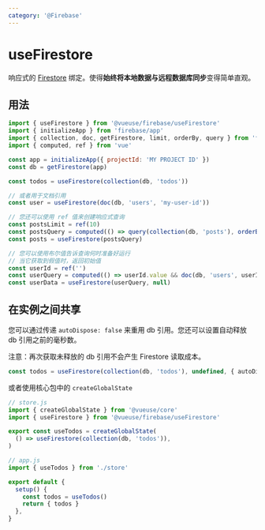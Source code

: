 ```yaml
---
category: '@Firebase'
---
```


# useFirestore

响应式的 [Firestore](https://firebase.google.com/docs/firestore) 绑定。使得**始终将本地数据与远程数据库同步**变得简单直观。

## 用法

```js {9,12,17,22}
import { useFirestore } from '@vueuse/firebase/useFirestore'
import { initializeApp } from 'firebase/app'
import { collection, doc, getFirestore, limit, orderBy, query } from 'firebase/firestore'
import { computed, ref } from 'vue'

const app = initializeApp({ projectId: 'MY PROJECT ID' })
const db = getFirestore(app)

const todos = useFirestore(collection(db, 'todos'))

// 或者用于文档引用
const user = useFirestore(doc(db, 'users', 'my-user-id'))

// 您还可以使用 ref 值来创建响应式查询
const postsLimit = ref(10)
const postsQuery = computed(() => query(collection(db, 'posts'), orderBy('createdAt', 'desc'), limit(postsLimit.value)))
const posts = useFirestore(postsQuery)

// 您可以使用布尔值告诉查询何时准备好运行
// 当它获取到假值时，返回初始值
const userId = ref('')
const userQuery = computed(() => userId.value && doc(db, 'users', userId.value))
const userData = useFirestore(userQuery, null)
```

## 在实例之间共享

您可以通过传递 `autoDispose: false` 来重用 db 引用。您还可以设置自动释放 db 引用之前的毫秒数。

注意：再次获取未释放的 db 引用不会产生 Firestore 读取成本。

```ts
const todos = useFirestore(collection(db, 'todos'), undefined, { autoDispose: false })
```

或者使用核心包中的 `createGlobalState`

```js
// store.js
import { createGlobalState } from '@vueuse/core'
import { useFirestore } from '@vueuse/firebase/useFirestore'

export const useTodos = createGlobalState(
  () => useFirestore(collection(db, 'todos')),
)
```

```js
// app.js
import { useTodos } from './store'

export default {
  setup() {
    const todos = useTodos()
    return { todos }
  },
}
```
